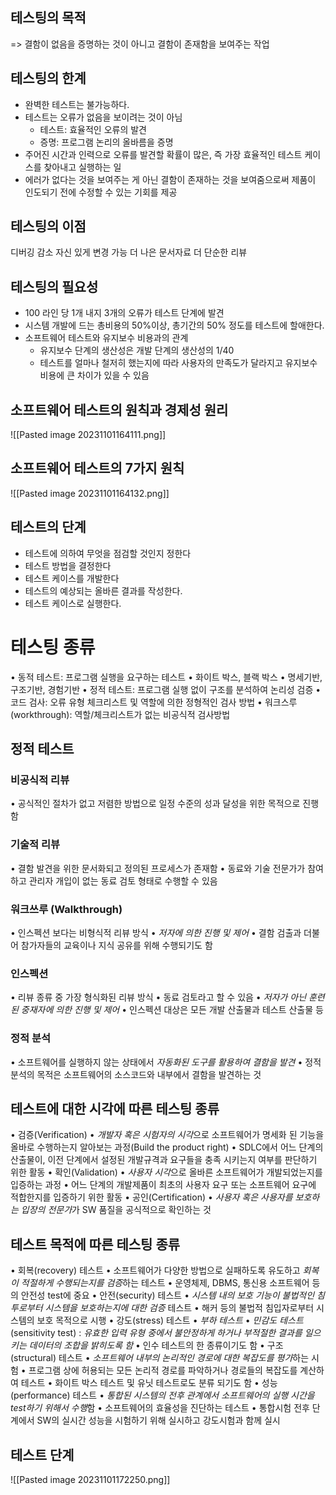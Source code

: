 ## 테스팅의 목적
=> 결함이 없음을 증명하는 것이 아니고 결함이 존재함을 보여주는 작업

## 테스팅의 한계
- 완벽한 테스트는 불가능하다.
- 테스트는 오류가 없음을 보이려는 것이 아님 
	- 테스트: 효율적인 오류의 발견 
	- 증명: 프로그램 논리의 올바름을 증명
- 주어진 시간과 인력으로 오류를 발견할 확률이 많은, 즉 가장 효율적인 테스트 케이스를 찾아내고 실행하는 일 
- 에러가 없다는 것을 보여주는 게 아닌 결함이 존재하는 것을 보여줌으로써 제품이 인도되기 전에 수정할 수 있는 기회를 제공

## 테스팅의 이점
디버깅 감소
자신 있게 변경 가능
더 나은 문서자료
더 단순한 리뷰

## 테스팅의 필요성
- 100 라인 당 1개 내지 3개의 오류가 테스트 단계에 발견 
- 시스템 개발에 드는 총비용의 50%이상, 총기간의 50% 정도를 테스트에 할애한다.
- 소프트웨어 테스트와 유지보수 비용과의 관계 
	- 유지보수 단계의 생산성은 개발 단계의 생산성의 1/40 
	- 테스트를 얼마나 철저히 했는지에 따라 사용자의 만족도가 달라지고 유지보수 비용에 큰 차이가 있을 수 있음

## 소프트웨어 테스트의 원칙과 경제성 원리
![[Pasted image 20231101164111.png]]
## 소프트웨어 테스트의 7가지 원칙
![[Pasted image 20231101164132.png]]
## 테스트의 단계
- 테스트에 의하여 무엇을 점검할 것인지 정한다
- 테스트 방법을 결정한다
- 테스트 케이스를 개발한다
- 테스트의 예상되는 올바른 결과를 작성한다.
- 테스트 케이스로 실행한다.
# 테스팅 종류
• 동적 테스트: 프로그램 실행을 요구하는 테스트 
	• 화이트 박스, 블랙 박스 
	• 명세기반, 구조기반, 경험기반 
• 정적 테스트: 프로그램 실행 없이 구조를 분석하여 논리성 검증 
	• 코드 검사: 오류 유형 체크리스트 및 역할에 의한 정형적인 검사 방법 
	• 워크스루(workthrough): 역할/체크리스트가 없는 비공식적 검사방법
## 정적 테스트
### 비공식적 리뷰 
• 공식적인 절차가 없고 저렴한 방법으로 일정 수준의 성과 달성을 위한 목적으로 진행함 
### 기술적 리뷰 
• 결함 발견을 위한 문서화되고 정의된 프로세스가 존재함 
• 동료와 기술 전문가가 참여하고 관리자 개입이 없는 동료 검토 형태로 수행할 수 있음 
### 워크쓰루 (Walkthrough) 
• 인스펙션 보다는 비형식적 리뷰 방식 
• *저자에 의한 진행 및 제어* 
• 결함 검출과 더불어 참가자들의 교육이나 지식 공유를 위해 수행되기도 함
### 인스펙션
• 리뷰 종류 중 가장 형식화된 리뷰 방식 
• 동료 검토라고 할 수 있음 
• *저자가 아닌 훈련된 중재자에 의한 진행 및 제어*
• 인스펙션 대상은 모든 개발 산출물과 테스트 산출물 등
### 정적 분석
• 소프트웨어를 실행하지 않는 상태에서 *자동화된 도구를 활용하여 결함을 발견*
• 정적 분석의 목적은 소프트웨어의 소스코드와 내부에서 결함을 발견하는 것
## 테스트에 대한 시각에 따른 테스팅 종류
• 검증(Verification)
	• *개발자 혹은 시험자의 시각*으로 소프트웨어가 명세화 된 기능을 올바로 수행하는지 알아보는 과정(Build the product right) 
	• SDLC에서 어느 단계의 산출물이, 이전 단계에서 설정된 개발규격과 요구들을 충족 시키는지 여부를 판단하기 위한 활동 
• 확인(Validation) 
	• *사용자 시각*으로 올바른 소프트웨어가 개발되었는지를 입증하는 과정
	• 어느 단계의 개발제품이 최초의 사용자 요구 또는 소프트웨어 요구에 적합한지를 입증하기 위한 활동
• 공인(Certification) 
	• *사용자 혹은 사용자를 보호하는 입장의 전문가*가 SW 품질을 공식적으로 확인하는 것

## 테스트 목적에 따른 테스팅 종류
• 회복(recovery) 테스트 
	• 소프트웨어가 다양한 방법으로 실패하도록 유도하고 *회복이 적절하게 수행되는지를 검증*하는 테스트 
	• 운영체제, DBMS, 통신용 소프트웨어 등의 안전성 test에 중요 
• 안전(security) 테스트 
	• *시스템 내의 보호 기능이 불법적인 침투로부터 시스템을 보호하는지에 대한 검증* 테스트 
	• 해커 등의 불법적 침입자로부터 시스템의 보호 목적으로 시행 
• 강도(stress) 테스트 
	• *부하 테스트* 
	• *민감도 테스트*(sensitivity test) : *유효한 입력 유형 중에서 불안정하게 하거나 부적절한 결과를 일으키는 데이터의 조합을 밝히도록 함*
	• 인수 테스트의 한 종류이기도 함 
• 구조(structural) 테스트 
	• *소프트웨어 내부의 논리적인 경로에 대한 복잡도를 평가*하는 시험 
	• 프로그램 상에 허용되는 모든 논리적 경로를 파악하거나 경로들의 복잡도를 계산하여 테스트 
	• 화이트 박스 테스트 및 유닛 테스트로도 분류 되기도 함
• 성능(performance) 테스트 
	• *통합된 시스템의 전후 관계에서 소프트웨어의 실행 시간을 test하기 위해서 수행*함 
	• 소프트웨어의 효율성을 진단하는 테스트 
	• 통합시험 전후 단계에서 SW의 실시간 성능을 시험하기 위해 실시하고 강도시험과 함께 실시 
## 테스트 단계
![[Pasted image 20231101172250.png]]